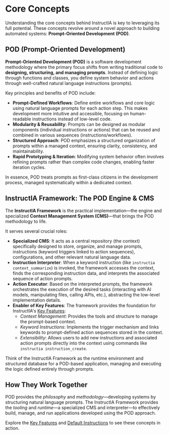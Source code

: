 # Core Concepts

Understanding the core concepts behind InstructIA is key to leveraging its full potential. These concepts revolve around a novel approach to building automated systems: **Prompt-Oriented Development (POD)**.

## POD (Prompt-Oriented Development)

**Prompt-Oriented Development (POD)** is a software development methodology where the primary focus shifts from writing traditional code to **designing, structuring, and managing prompts**. Instead of defining logic through functions and classes, you define system behavior and actions through well-crafted natural language instructions (prompts).

Key principles and benefits of POD include:

- **Prompt-Defined Workflows**: Define entire workflows and core logic using natural language prompts for each action step. This makes development more intuitive and accessible, focusing on human-readable instructions instead of low-level code.
- **Modularity & Reusability**: Prompts can be designed as modular components (individual instructions or actions) that can be reused and combined in various sequences (instructions/workflows).
- **Structured Approach**: POD emphasizes a structured organization of prompts within a managed context, ensuring clarity, consistency, and maintainability.
- **Rapid Prototyping & Iteration**: Modifying system behavior often involves refining prompts rather than complex code changes, enabling faster iteration cycles.

In essence, POD treats prompts as first-class citizens in the development process, managed systematically within a dedicated context.

## InstructIA Framework: The POD Engine & CMS

The **InstructIA Framework** is the practical implementation—the engine and specialized **Context Management System (CMS)**—that brings the POD methodology to life.

It serves several crucial roles:

- **Specialized CMS**: It acts as a central repository (the context) specifically designed to store, organize, and manage prompts, instructions (keyword triggers linked to action sequences), configurations, and other relevant natural language data.
- **Instruction Interpreter**: When a keyword instruction (like `instructia context_summarize`) is invoked, the framework accesses the context, finds the corresponding instruction data, and interprets the associated sequence of action prompts.
- **Action Executor**: Based on the interpreted prompts, the framework orchestrates the execution of the desired tasks (interacting with AI models, manipulating files, calling APIs, etc.), abstracting the low-level implementation details.
- **Enabler of Key Features**: The framework provides the foundation for InstructIA's [Key Features](key_features.md):
    - *Context Management*: Provides the tools and structure to manage the prompt-based context.
    - *Keyword Instructions*: Implements the trigger mechanism and links keywords to prompt-defined action sequences stored in the context.
    - *Extensibility*: Allows users to add new instructions and associated action prompts directly into the context using commands like `instructia instruction_create`.

Think of the InstructIA Framework as the runtime environment and structured database for a POD-based application, managing and executing the logic defined entirely through prompts.

## How They Work Together

POD provides the *philosophy* and *methodology*—developing systems by structuring natural language prompts. The InstructIA Framework provides the *tooling* and *runtime*—a specialized CMS and interpreter—to effectively build, manage, and run applications developed using the POD approach.

Explore the [Key Features](key_features.md) and [Default Instructions](default_instructions.md) to see these concepts in action. 